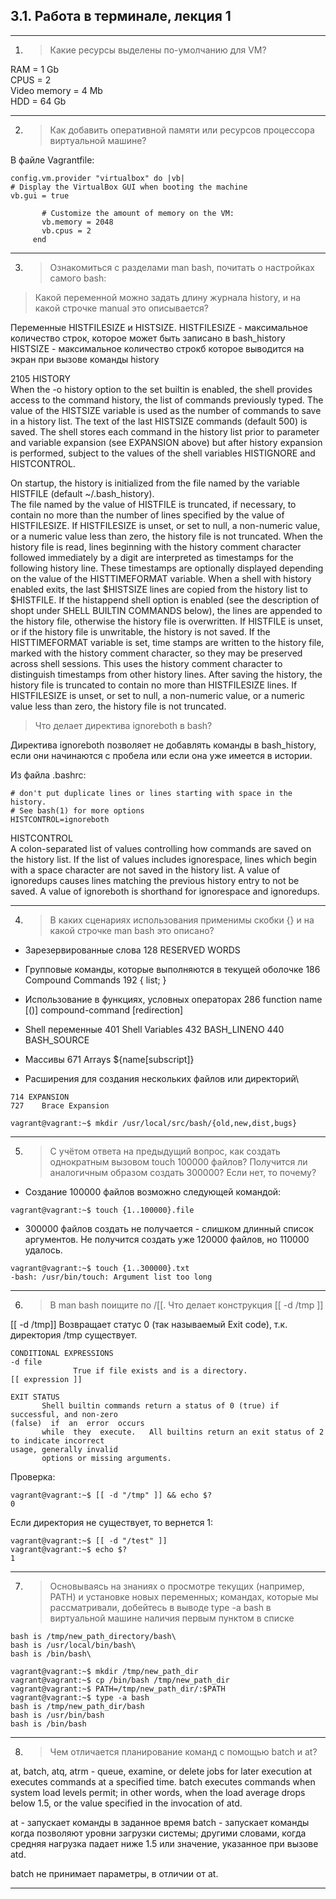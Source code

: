 ## 3.1. Работа в терминале, лекция 1
---
1. >Какие ресурсы выделены по-умолчанию для VM?

 RAM = 1 Gb\
 CPUS = 2\
 Video memory = 4 Mb\
 HDD = 64 Gb

---
2. >Как добавить оперативной памяти или ресурсов процессора виртуальной машине?

В файле Vagrantfile:

```
config.vm.provider "virtualbox" do |vb|
# Display the VirtualBox GUI when booting the machine
vb.gui = true
   
       # Customize the amount of memory on the VM:
       vb.memory = 2048
       vb.cpus = 2
     end
```
---
3. >Ознакомиться с разделами man bash, почитать о настройках самого bash:

>Какой переменной можно задать длину журнала history, и на какой строчке manual это описывается?
   
   Переменные HISTFILESIZE и HISTSIZE.
   HISTFILESIZE - максимальное количество строк, которое может быть записано в bash_history
   HISTSIZE - максимальное количество строкб которое выводится на экран при вызове команды history

  
2105 HISTORY\
When the -o history option to the set builtin is enabled, the shell provides access to the command history, 
the list of commands previously typed.  The value of the HISTSIZE variable is used as the number of commands to save  
in  a  history list.   The  text  of the last HISTSIZE commands (default 500) is saved.  The shell stores each 
command in the history list prior to parameter and variable expansion (see EXPANSION above) but after history expansion is 
performed, subject to the values of the shell variables HISTIGNORE and HISTCONTROL.

On startup, the history is initialized from the file named by the variable HISTFILE (default ~/.bash_history).  
The file named by the value of HISTFILE is truncated, if necessary, to contain no more than the number of lines 
specified by the value  of HISTFILESIZE.  If HISTFILESIZE is unset, or set to null, a non-numeric value, or a numeric 
value less than zero, the history file is not truncated.  When the history file is read, lines beginning with the 
history comment character followed immediately by a digit are interpreted as timestamps for the following history 
line.  These timestamps are optionally displayed depending on the value of the HISTTIMEFORMAT variable.  When a shell with history  
enabled  exits, the last $HISTSIZE lines are copied from the history list to $HISTFILE.  If the histappend shell 
option is enabled (see the description of shopt under SHELL BUILTIN COMMANDS below), the lines are appended to the 
history file, otherwise the history file is overwritten.  If HISTFILE is unset, or if the history file is unwritable, the history is not 
saved.  If the HISTTIMEFORMAT variable is set, time stamps are written to the history file, marked with the history 
comment character, so  they  may  be  preserved  across  shell sessions.  This uses the history comment character to distinguish 
timestamps from other history lines.  After saving the history, the history file is truncated to contain no more than 
HISTFILESIZE lines.  If HISTFILESIZE is unset, or set to null, a non-numeric value, or a numeric value less than zero, the 
history file is not truncated.

>Что делает директива ignoreboth в bash?

   Директива ignoreboth позволяет не добавлять команды в bash_history, если они начинаются с пробела или если она уже 
имеется в истории.

   Из файла .bashrc:

```
# don't put duplicate lines or lines starting with space in the history.
# See bash(1) for more options
HISTCONTROL=ignoreboth
```

   HISTCONTROL\
A  colon-separated list of values controlling how commands are saved on the history list.  If the list 
of values includes ignorespace, lines which begin with a space character are not saved in the history list.  A value 
of ignoredups causes lines matching the previous history entry to not be saved.  A value of ignoreboth is shorthand for ignorespace and ignoredups.

---
4. >В каких сценариях использования применимы скобки {} и на какой строчке man bash это описано?

* Зарезервированные слова
128 RESERVED WORDS

* Групповые команды, которые выполняются в текущей оболочке	
186    Compound Commands
192        { list; }    

* Использование в функциях, условных операторах
286        function name [()] compound-command [redirection]

* Shell переменные
401    Shell Variables
432        BASH_LINENO
440        BASH_SOURCE

* Массивы
671    Arrays
${name[subscript]}

* Расширения для создания нескольких файлов или директорий\
```
714 EXPANSION
727    Brace Expansion
```
```
vagrant@vagrant:~$ mkdir /usr/local/src/bash/{old,new,dist,bugs}
```
----
5. >С учётом ответа на предыдущий вопрос, как создать однократным вызовом touch 100000 файлов? Получится ли аналогичным образом создать 300000? Если нет, то почему?

* Создание 100000 файлов возможно следующей командой:
```
vagrant@vagrant:~$ touch {1..100000}.file
```
* 300000 файлов создать не получается - слишком длинный список аргументов. Не получится создать уже 120000 файлов, но 110000 удалось.
```
vagrant@vagrant:~$ touch {1..300000}.txt
-bash: /usr/bin/touch: Argument list too long
```
---
6. >В man bash поищите по /\[\[. Что делает конструкция [[ -d /tmp ]]

[[ -d /tmp]] Возвращает статус 0 (так называемый Exit code), т.к. директория /tmp 
существует.

```
CONDITIONAL EXPRESSIONS
-d file
              True if file exists and is a directory.
[[ expression ]]

EXIT STATUS
       Shell builtin commands return a status of 0 (true) if successful, and non-zero  
(false)  if  an  error  occurs
       while  they  execute.   All builtins return an exit status of 2 to indicate incorrect 
usage, generally invalid
       options or missing arguments.
```
Проверка:
```
vagrant@vagrant:~$ [[ -d "/tmp" ]] && echo $?
0
```
Если директория не существует, то вернется 1:
```
vagrant@vagrant:~$ [[ -d "/test" ]]
vagrant@vagrant:~$ echo $?
1
```
---
7. >Основываясь на знаниях о просмотре текущих (например, PATH) и установке новых переменных; командах, которые мы рассматривали, добейтесь в выводе type -a bash в виртуальной машине наличия первым пунктом в списке
```
bash is /tmp/new_path_directory/bash\
bash is /usr/local/bin/bash\
bash is /bin/bash\
```
```
vagrant@vagrant:~$ mkdir /tmp/new_path_dir
vagrant@vagrant:~$ cp /bin/bash /tmp/new_path_dir
vagrant@vagrant:~$ PATH=/tmp/new_path_dir/:$PATH
vagrant@vagrant:~$ type -a bash
bash is /tmp/new_path_dir/bash
bash is /usr/bin/bash
bash is /bin/bash
```
---
8. >Чем отличается планирование команд с помощью batch и at?

at, batch, atq, atrm - queue, examine, or delete jobs for later execution
at      executes commands at a specified time.
batch   executes commands when system load levels permit; in other words, when the load average drops below 
1.5, or the value specified in the invocation of atd.

at - запускает команды в заданное время
batch - запускает команды когда позволяют уровни загрузки системы; другими словами, когда средняя нагрузка падает 
ниже 1.5 или значение, указанное при вызове atd.

batch не принимает параметры, в отличии от at.

---
